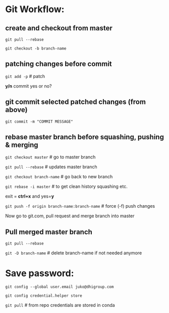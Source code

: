 
# Git Workflow:
## create and checkout from master

`git pull --rebase`

`git checkout -b branch-name`

## patching changes before commit

`git add -p` # patch

 **y/n** commit yes or no?

## git commit selected patched changes (from above)

`git commit -m "COMMIT MESSAGE"`

## rebase master branch before squashing, pushing & merging

`git checkout master`  # go to master branch

`git pull --rebase`  # updates master branch

`git checkout branch-name`  # go back to new branch

`git rebase -i master`  # to get clean history squashing etc.

  exit = **ctrl+x** and yes=**y**

`git push -f origin branch-name:branch-name`  # force (-f) push changes

Now go to git.com, pull request and merge branch into master

## Pull merged master branch

`git pull --rebase`

`git -D branch-name`  # delete branch-name if not needed anymore


# Save password:

`git config --global user.email juko@dhigroup.com`

`git config credential.helper store`

`git pull` # from repo credentials are stored in conda
